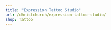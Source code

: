 ```yaml
---
title: "Expression Tattoo Studio"
url: /christchurch/expression-tattoo-studio/
shop: Tattoo
---
```

